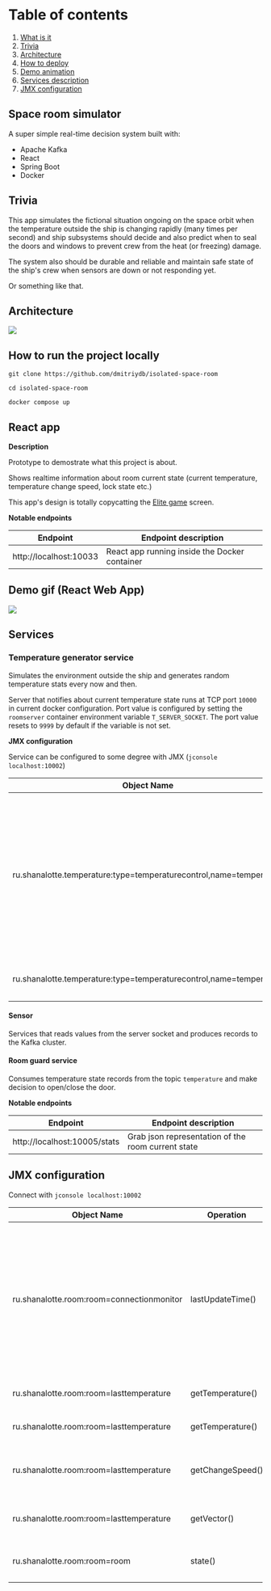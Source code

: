 # Table of contents
1. [What is it](#space-room-simulator)
2. [Trivia](#trivia)
3. [Architecture](#architecture)
4. [How to deploy](#how-to-run-the-project-locally)
5. [Demo animation](#demo-gif-react-web-app)
6. [Services description](#services)
7. [JMX configuration](#jmx-configuration)

## Space room simulator
A super simple real-time decision system built with:
- Apache Kafka
- React
- Spring Boot
- Docker

## Trivia
This app simulates the fictional situation ongoing on the space orbit when the temperature outside the ship is changing rapidly (many times per second) and ship subsystems should decide and also predict when to seal the doors and windows to prevent crew from the heat (or freezing) damage.

The system also should be durable and reliable and maintain safe state of the ship's crew when sensors are down or not responding yet.

Or something like that.

## Architecture

![](https://files.catbox.moe/bd134p.png)

## How to run the project locally

`git clone https://github.com/dmitriydb/isolated-space-room`

`cd isolated-space-room`

`docker compose up`

## React app

**Description**

Prototype to demostrate what this project is about.

Shows realtime information about room current state (current temperature, temperature change speed, lock state etc.)

This app's design is totally copycatting the [Elite game](https://en.wikipedia.org/wiki/Elite_(video_game)) screen.

**Notable endpoints**

|Endpoint | Endpoint description|
|--------|-------|
|http://localhost:10033| React app running inside the Docker container

## Demo gif (React Web App)

![](https://files.catbox.moe/6gqn9f.gif)


## Services
### Temperature generator service
Simulates the environment outside the ship and generates random temperature stats every now and then.

Server that notifies about current temperature state runs at TCP port `10000` in current docker configuration. Port value is configured by setting the `roomserver` container environment variable `T_SERVER_SOCKET`. The port value resets to `9999` by default if the variable is not set.

**JMX configuration**

Service can be configured to some degree with JMX (`jconsole localhost:10002`)

|Object Name   |Operation|Description |
|--------|-----|--------|
|ru.shanalotte.temperature:type=temperaturecontrol,name=temperature|setCurrentTemperature|Overwrites current temperature with custom value. Generator still try to reach previous temperature goal so the temperature change vector won't change. 
|ru.shanalotte.temperature:type=temperaturecontrol,name=temperature|getCurrentTemperature|Grab current temperature value

#### Sensor
Services that reads values from the server socket and produces records to the Kafka cluster.

#### Room guard service
Consumes temperature state records from the topic `temperature` and make decision to open/close the door.

**Notable endpoints**

|Endpoint | Endpoint description|
|--------|-------|
|http://localhost:10005/stats| Grab json representation of the room current state

## JMX configuration

Connect with `jconsole localhost:10002`

|Object Name   |Operation|Description |
|--------|-----|--------|
|ru.shanalotte.room:room=connectionmonitor|lastUpdateTime()|Stores the last update timestamp. The room guard service is automatically closes the room after small timeout when messages from sensors are stopping to flow|
|ru.shanalotte.room:room=lasttemperature|getTemperature()|Get last read temperature from sensors|
|ru.shanalotte.room:room=lasttemperature|getTemperature()|Get last read temperature from sensors|
|ru.shanalotte.room:room=lasttemperature|getChangeSpeed()|Get last read temperature change speed from sensors|
|ru.shanalotte.room:room=lasttemperature|getVector()|Get last read temperature vector from sensors|
|ru.shanalotte.room:room=room|state()|Know if room is currently `closed` or `open`|
